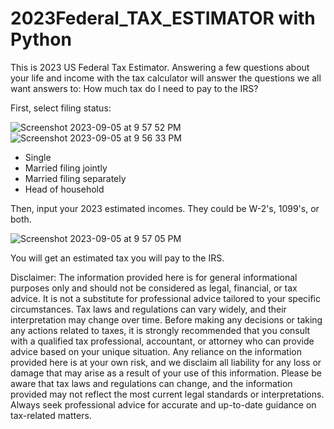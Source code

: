 # 2023Federal_TAX_ESTIMATOR with Python
This is 2023 US Federal Tax Estimator. Answering a few questions about your life and income with the tax calculator will answer the questions we all want answers to: How much tax do I need to pay to the IRS?

First, select filing status:


![Screenshot 2023-09-05 at 9 57 52 PM](https://github.com/jiayuezhang84/2023Federal_TAX_ESTIMATOR/assets/58899463/051a6d95-a03f-4d73-af42-652799db3d4f)
![Screenshot 2023-09-05 at 9 56 33 PM](https://github.com/jiayuezhang84/2023Federal_TAX_ESTIMATOR/assets/58899463/467d4428-35fe-4251-b3db-f148d64acf6e)

 - Single
 - Married filing jointly
 - Married filing separately
 - Head of household

Then, input your 2023 estimated incomes. They could be W-2's, 1099's, or both.


![Screenshot 2023-09-05 at 9 57 05 PM](https://github.com/jiayuezhang84/2023Federal_TAX_ESTIMATOR/assets/58899463/f2c3d65f-fc7c-4dd2-8155-1dae12797044)

You will get an estimated tax you will pay to the IRS. 

Disclaimer:
The information provided here is for general informational purposes only and should not be considered as legal, financial, or tax advice. It is not a substitute for professional advice tailored to your specific circumstances. Tax laws and regulations can vary widely, and their interpretation may change over time.
Before making any decisions or taking any actions related to taxes, it is strongly recommended that you consult with a qualified tax professional, accountant, or attorney who can provide advice based on your unique situation. Any reliance on the information provided here is at your own risk, and we disclaim all liability for any loss or damage that may arise as a result of your use of this information.
Please be aware that tax laws and regulations can change, and the information provided may not reflect the most current legal standards or interpretations. Always seek professional advice for accurate and up-to-date guidance on tax-related matters.
